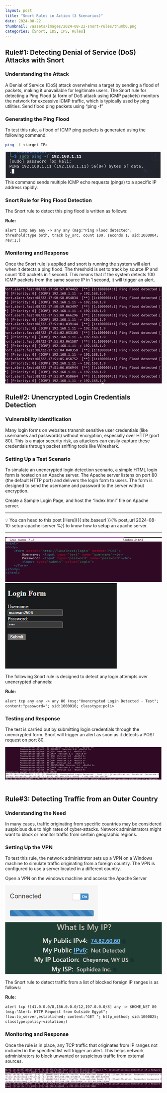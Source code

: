```yaml
---
layout: post
title: "Snort Rules in Action (3 Scenarios)"
date: 2024-08-22 
thumbnail: /assets/images/2024-08-22-snort-rules/thumb0.png
categories: [Snort, IDS, IPS, Rules]
---
```

## Rule#1: Detecting Denial of Service (DoS) Attacks with Snort 
### Understanding the Attack
A Denial of Service (DoS) attack overwhelms a target by sending a flood of packets, making it unavailable for legitimate users. The Snort rule for detecting a Ping Flood (a form of DoS attack using ICMP packets) monitors the network for excessive ICMP traffic, which is typically used by ping utilities.
Send flood ping packets using “ping -f” 
### Generating the Ping Flood
To test this rule, a flood of ICMP ping packets is generated using the following command:
```bash
ping -f <target IP>
```

![ping](/assets/images/2024-08-22-snort-rules/0.jpg)<br>
This command sends multiple ICMP echo requests (pings) to a specific IP address rapidly.
### Snort Rule for Ping Flood Detection
The Snort rule to detect this ping flood is written as follows:

**Rule:**
```
alert icmp any any -> any any (msg:"Ping Flood detected"; threshold:type both, track by_src, count 100, seconds 1; sid:1000004; rev:1;)
```
### Monitoring and Response
Once the Snort rule is applied and snort is running the system will alert when it detects a ping flood. The threshold is set to track by source IP and count 100 packets in 1 second. This means that if the system detects 100 ICMP packets from the same source IP in 1 second, it will trigger an alert.

![ping](/assets/images/2024-08-22-snort-rules/1.jpg)

## Rule#2: Unencrypted Login Credentials Detection 
### Vulnerability Identification
Many login forms on websites transmit sensitive user credentials (like usernames and passwords) without encryption, especially over HTTP (port 80). This is a major security risk, as attackers can easily capture these credentials through packet sniffing tools like Wireshark.
### Setting Up a Test Scenario
To simulate an unencrypted login detection scenario, a simple HTML login form is hosted on an Apache server. The Apache server listens on port 80 (the default HTTP port) and delivers the login form to users. The form is designed to send the username and password to the server without encryption.


Create a Sample Login Page, and host the “index.html” file on Apache server.

---
💡 You can head to this post [Here]({{ site.baseurl }}{% post_url 2024-08-10-setup-apache-server %}) to know how to setup an apache server.

---

![ping](/assets/images/2024-08-22-snort-rules/2.png)
![ping](/assets/images/2024-08-22-snort-rules/3.png) 

The following Snort rule is designed to detect any login attempts over unencrypted channels:

**Rule:**
```
alert tcp any any -> any 80 (msg:"Unencrypted Login Detected - Test"; content:"password="; sid:1000016; classtype:poli>
```
### Testing and Response
The test is carried out by submitting login credentials through the unencrypted form. Snort will trigger an alert as soon as it detects a POST request on port 80.

![ping](/assets/images/2024-08-22-snort-rules/4.png) 
  
## Rule#3: Detecting Traffic from an Outer Country
### Understanding the Need
In many cases, traffic originating from specific countries may be considered suspicious due to high rates of cyber-attacks. Network administrators might want to block or monitor traffic from certain geographic regions.

### Setting Up the VPN
To test this rule, the network administrator sets up a VPN on a Windows machine to simulate traffic originating from a foreign country. The VPN is configured to use a server located in a different country.

Open a VPN on the windows machine and access the Apache Server 
 
![ping](/assets/images/2024-08-22-snort-rules/5.png)  
![ping](/assets/images/2024-08-22-snort-rules/6.png) 

The Snort rule to detect traffic from a list of blocked foreign IP ranges is as follows:

**Rule:** 
```
alert tcp ![41.0.0.0/8,156.0.0.0/12,197.0.0.0/8] any -> $HOME_NET 80 (msg:"Alert: HTTP Request from Outside Egypt"; flow:to_server,established; content:"GET "; http_method; sid:1000025; classtype:policy-violation;) 
```
### Monitoring and Response
Once the rule is in place, any TCP traffic that originates from IP ranges not included in the specified list will trigger an alert. This helps network administrators to block unwanted or suspicious traffic from external sources.

![ping](/assets/images/2024-08-22-snort-rules/7.png) 
